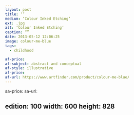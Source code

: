 ```yaml
---
layout: post
title: ‘’
medium: ‘Colour Inked Etching’
ext: .jpg
alt: ‘Colour Inked Etching’
caption: “”
date: 2013-05-12 12:06:25
image: colour-me-blue
tags:
  - childhood

af-price:
af-subject: abstract and conceptual
af-style: illustrative
af-price:
af-url: https://www.artfinder.com/product/colour-me-blue/
---
```



sa-price:
sa-url:

edition: 100
width: 600
height: 828
---

